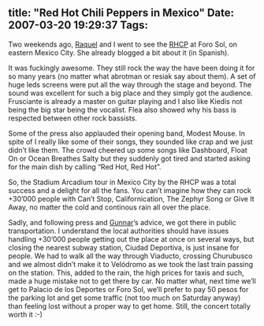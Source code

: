 title: "Red Hot Chili Peppers in Mexico"
Date: 2007-03-20 19:29:37
Tags: 
---
<p>Two weekends ago, <a target="_blank" href="http://www.maggit.com.mx">Raquel</a> and I went to see the <a href="http://en.wikipedia.org/wiki/RHCP">RHCP</a> at Foro Sol, on eastern Mexico City. She already blogged a bit about it (in Spanish).</p>

<p>It was fuckingly awesome. They still rock the way the have been doing it for so many years (no matter what abrotman or resiak say about them). A set of huge leds screens were put all the way through the stage and beyond. The sound was excellent for such a big place and they simply got the audience. Frusciante is already a master on guitar playing and I also like Kiedis not being the big star being the vocalist. Flea also showed why his bass is respected between other rock bassists.</p>

<p>Some of the press also applauded their opening band, Modest Mouse. In spite of I really like some of their songs, they sounded like crap and we just didn&#8217;t like them. The crowd cheered up some songs like Dashboard, Float On or Ocean Breathes Salty but they suddenly got tired and started asking for the main dish by calling &#8220;Red Hot, Red Hot&#8221;.</p>

<p>So, the Stadium Arcadium tour in Mexico City by the RHCP was a total success and a delight for all the fans. You can&#8217;t imagine how they can rock +30&#8217;000 people with Can&#8217;t Stop, Californication, The Zephyr Song or Give It Away, no matter the cold and continous rain all over the place.</p>

<p>Sadly, and following press and <a target="_blank" href="http://www.gwolf.org">Gunnar</a>&#8217;s advice, we got there in public transportation. I understand the local authorities should have issues handling +30&#8217;000 people getting out the place at once on several ways, but closing the nearest subway station, Ciudad Deportiva, is just insane for people. We had to walk all the way through Viaducto, crossing Churubusco and we almost didn&#8217;t make it to Velódromo as we took the last train passing on the station. This, added to the rain, the high prices for taxis and such, made a huge mistake not to get there by car. No matter what, next time we&#8217;ll get to Palacio de los Deportes or Foro Sol, we&#8217;ll prefer to pay 50 pesos for the parking lot and get some traffic (not too much on Saturday anyway) than feeling lost without a proper way to get home. Still, the concert totally worth it :-)</p>
